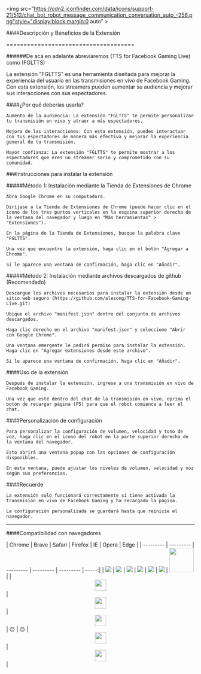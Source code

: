 <img src="https://cdn2.iconfinder.com/data/icons/support-21/512/chat_bot_robot_message_communication_conversation_auto_-256.png"style="display:block;margin:0 auto" >
 
####Descripción y Beneficios de la Extensión

=====================================

######De acá en adelante abreviaremos (TTS for Facebook Gaming Live) como (FGLTTS)

La extensión "FGLTTS" es una herramienta diseñada para mejorar la experiencia del usuario en las transmisiones en vivo de Facebook Gaming. Con esta extensión, los streamers pueden aumentar su audiencia y mejorar sus interacciones con sus espectadores.

####¿Por qué deberías usarla?



    Aumento de la audiencia: La extensión "FGLTTS" te permite personalizar tu transmisión en vivo y atraer a más espectadores.

    Mejora de las interacciones: Con esta extensión, puedes interactuar con tus espectadores de manera más efectiva y mejorar la experiencia general de tu transmisión.

    Mayor confianza: La extensión "FGLTTS" te permite mostrar a los espectadores que eres un streamer serio y comprometido con su comunidad.




###Instrucciones para instalar la extensión


#####Método 1: Instalación mediante la Tienda de Extensiones de Chrome


    Abra Google Chrome en su computadora.

    Diríjase a la Tienda de Extensiones de Chrome (puede hacer clic en el icono de los tres puntos verticales en la esquina superior derecha de la ventana del navegador y luego en "Más herramientas" > "Extensiones").

    En la página de la Tienda de Extensiones, busque la palabra clave "FGLTTS".

    Una vez que encuentre la extensión, haga clic en el botón "Agregar a Chrome".

    Si le aparece una ventana de confirmación, haga clic en "Añadir".


#####Método 2: Instalación mediante archivos descargados de github (Recomendado)


    Descargue los archivos necesarios para instalar la extensión desde un sitio web seguro (https://github.com/alesong/TTS-for-Facebook-Gaming-Live.git)

    Ubique el archivo "manifest.json" dentro del conjunto de archivos descargados.

    Haga clic derecho en el archivo "manifest.json" y seleccione "Abrir con Google Chrome".

    Una ventana emergente le pedirá permiso para instalar la extensión. Haga clic en "Agregar extensiones desde este archivo".

    Si le aparece una ventana de confirmación, haga clic en "Añadir".


####Uso de la extensión



    Después de instalar la extensión, ingrese a una transmisión en vivo de Facebook Gaming.

    Una vez que esté dentro del chat de la transmisión en vivo, oprima el botón de recargar página (F5) para que el robot comience a leer el chat.


####Personalización de configuración



    Para personalizar la configuración de volumen, velocidad y tono de voz, haga clic en el icono del robot en la parte superior derecha de la ventana del navegador.

    Esto abrirá una ventana popup con las opciones de configuración disponibles.

    En esta ventana, puede ajustar los niveles de volumen, velocidad y voz según sus preferencias.


####Recuerde



    La extensión solo funcionará correctamente si tiene activada la transmisión en vivo de Facebook Gaming y ha recargado la página.

    La configuración personalizada se guardará hasta que reinicie el navegador.
---

####Compatibilidad con navegadores

| Chrome      | Brave | Safari | Firefox | IE  | Opera | Edge |
| --------- | --------- | --------- | --------- | --------- | -----:|
| ![](https://cdn3.iconfinder.com/data/icons/logos-brands-3/24/logo_brand_brands_logos_chrome-64.png)  | ![](https://cdn2.iconfinder.com/data/icons/web-3-0-technology/64/web_3.0_technology_icon_set_Brave_logo_lion_web3.0_browser_privacy-64.png) | ![](https://cdn4.iconfinder.com/data/icons/social-media-logos-6/512/40-safari_browser-64.png) | ![](https://cdn3.iconfinder.com/data/icons/logos-brands-3/24/logo_brand_brands_logos_firefox-64.png) | ![](https://cdn4.iconfinder.com/data/icons/social-media-logos-6/512/81-edge-64.png) | ![](https://cdn1.iconfinder.com/data/icons/logotypes/32/opera-64.png) | <img src="https://edgestatic.azureedge.net/shared/cms/lrs1c69a1j/section-images/2c3f3c46bd764335beec466a0acfde0e.png" wigth="65" height="65"> |
| <img src="https://cdn2.iconfinder.com/data/icons/funtime-objects-part-2/60/005_056_okay_approve_check_test_good_vote-64.png" wigth="30" height="30" style="display:block;margin:0 auto"> | <img src="https://cdn2.iconfinder.com/data/icons/funtime-objects-part-2/60/005_056_okay_approve_check_test_good_vote-64.png" wigth="30" height="30" style="display:block;margin:0 auto"> | <img src="https://cdn2.iconfinder.com/data/icons/funtime-objects-part-2/60/005_056_okay_approve_check_test_good_vote-64.png" wigth="30" height="30" style="display:block;margin:0 auto"> |       😔       |        😔      | <img src="https://cdn2.iconfinder.com/data/icons/funtime-objects-part-2/60/005_056_okay_approve_check_test_good_vote-64.png" wigth="30" height="30" style="display:block;margin:0 auto"> | <img src="https://cdn2.iconfinder.com/data/icons/funtime-objects-part-2/60/005_056_okay_approve_check_test_good_vote-64.png" wigth="30" height="30" style="display:block;margin:0 auto"> |





